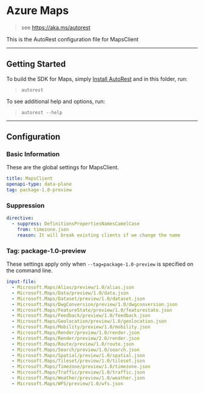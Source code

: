 # Azure Maps

> see https://aka.ms/autorest

This is the AutoRest configuration file for MapsClient


---
## Getting Started
To build the SDK for Maps, simply [Install AutoRest](https://aka.ms/autorest/install) and in this folder, run:

> `autorest`

To see additional help and options, run:

> `autorest --help`
---

## Configuration

### Basic Information
These are the global settings for MapsClient.

``` yaml
title: MapsClient
openapi-type: data-plane
tag: package-1.0-preview
```

### Suppression

``` yaml
directive:
  - suppress: DefinitionsPropertiesNamesCamelCase
    from: timezone.json
    reason: It will break existing clients if we change the name

```

### Tag: package-1.0-preview

These settings apply only when `--tag=package-1.0-preview` is specified on the command line.

``` yaml $(tag) == 'package-1.0-preview'
input-file:
  - Microsoft.Maps/Alias/preview/1.0/alias.json
  - Microsoft.Maps/Data/preview/1.0/data.json
  - Microsoft.Maps/Dataset/preview/1.0/dataset.json
  - Microsoft.Maps/DwgConversion/preview/1.0/dwgconversion.json
  - Microsoft.Maps/FeatureState/preview/1.0/featurestate.json
  - Microsoft.Maps/Feedback/preview/1.0/feedback.json
  - Microsoft.Maps/Geolocation/preview/1.0/geolocation.json
  - Microsoft.Maps/Mobility/preview/1.0/mobility.json
  - Microsoft.Maps/Render/preview/1.0/render.json
  - Microsoft.Maps/Render/preview/2.0/render.json
  - Microsoft.Maps/Route/preview/1.0/route.json
  - Microsoft.Maps/Search/preview/1.0/search.json
  - Microsoft.Maps/Spatial/preview/1.0/spatial.json
  - Microsoft.Maps/Tileset/preview/1.0/tileset.json
  - Microsoft.Maps/Timezone/preview/1.0/timezone.json
  - Microsoft.Maps/Traffic/preview/1.0/traffic.json
  - Microsoft.Maps/Weather/preview/1.0/weather.json
  - Microsoft.Maps/WFS/preview/1.0/wfs.json
```
